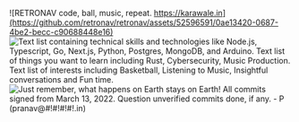![RETRONAV
code, ball, music, repeat.
https://karawale.in](https://github.com/retronav/retronav/assets/52596591/0ae13420-0687-4be2-becc-c90688448e16)
![Text list containing technical skills and technologies like Node.js, Typescript, Go, Next.js, Python, Postgres, MongoDB, and Arduino.
Text list of things you want to learn including Rust, Cybersecurity, Music Production.
Text list of interests including Basketball, Listening to Music, Insightful conversations and Fun time.](https://github.com/retronav/retronav/assets/52596591/c9e95ce2-66e5-4c53-b5d8-c7f0accd6df6)
![Just remember, what happens on Earth stays on Earth!
All commits signed from March 13, 2022. Question unverified commits done, if any. 
\- P (pranav@#!#!#!#!.in)](https://github.com/retronav/retronav/assets/52596591/fd5cd549-c1a9-48cc-99cf-82d1b6430637)
